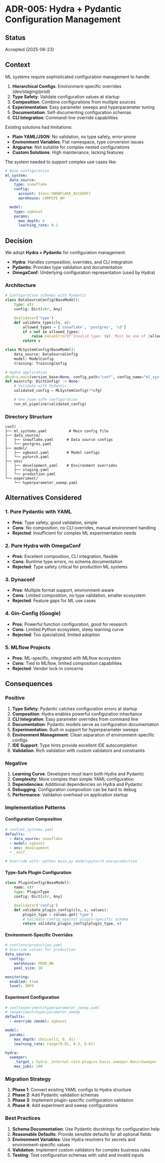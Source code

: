 # ADR-005: Hydra + Pydantic Configuration Management

## Status
Accepted (2025-06-23)

## Context

ML systems require sophisticated configuration management to handle:

1. **Hierarchical Configs**: Environment-specific overrides (dev/staging/prod)
2. **Type Safety**: Validate configuration values at startup
3. **Composition**: Combine configurations from multiple sources
4. **Experimentation**: Easy parameter sweeps and hyperparameter tuning
5. **Documentation**: Self-documenting configuration schemas
6. **CLI Integration**: Command-line override capabilities

Existing solutions had limitations:
- **Plain YAML/JSON**: No validation, no type safety, error-prone
- **Environment Variables**: Flat namespace, type conversion issues
- **Argparse**: Not suitable for complex nested configurations
- **Custom Solutions**: High maintenance, lacking features

The system needed to support complex use cases like:
```yaml
# Base configuration
ml_system:
  data_source:
    type: snowflake
    config:
      account: ${env:SNOWFLAKE_ACCOUNT}
      warehouse: COMPUTE_WH

  model:
    type: xgboost
    params:
      max_depth: 6
      learning_rate: 0.1
```

## Decision

We adopt **Hydra + Pydantic** for configuration management:

- **Hydra**: Handles composition, overrides, and CLI integration
- **Pydantic**: Provides type validation and documentation
- **OmegaConf**: Underlying configuration representation (used by Hydra)

### Architecture

```python
# Configuration schemas with Pydantic
class DataSourceConfig(BaseModel):
    type: str
    config: Dict[str, Any]

    @validator('type')
    def validate_type(cls, v):
        allowed_types = ['snowflake', 'postgres', 's3']
        if v not in allowed_types:
            raise ValueError(f'Invalid type: {v}. Must be one of {allowed_types}')
        return v

class MLSystemConfig(BaseModel):
    data_source: DataSourceConfig
    model: ModelConfig
    training: TrainingConfig

# Hydra application
@hydra.main(version_base=None, config_path="conf", config_name="ml_systems")
def main(cfg: DictConfig) -> None:
    # Validate with Pydantic
    validated_config = MLSystemConfig(**cfg)

    # Use type-safe configuration
    run_ml_pipeline(validated_config)
```

### Directory Structure
```
conf/
├── ml_systems.yaml          # Main config file
├── data_source/
│   ├── snowflake.yaml      # Data source configs
│   └── postgres.yaml
├── model/
│   ├── xgboost.yaml        # Model configs
│   └── pytorch.yaml
├── env/
│   ├── development.yaml    # Environment overrides
│   ├── staging.yaml
│   └── production.yaml
└── experiment/
    └── hyperparameter_sweep.yaml
```

## Alternatives Considered

### 1. Pure Pydantic with YAML
- **Pros**: Type safety, good validation, simple
- **Cons**: No composition, no CLI overrides, manual environment handling
- **Rejected**: Insufficient for complex ML experimentation needs

### 2. Pure Hydra with OmegaConf
- **Pros**: Excellent composition, CLI integration, flexible
- **Cons**: Runtime type errors, no schema documentation
- **Rejected**: Type safety critical for production ML systems

### 3. Dynaconf
- **Pros**: Multiple format support, environment-aware
- **Cons**: Limited composition, no type validation, smaller ecosystem
- **Rejected**: Feature gaps for ML use cases

### 4. Gin-Config (Google)
- **Pros**: Powerful function configuration, good for research
- **Cons**: Limited Python ecosystem, steep learning curve
- **Rejected**: Too specialized, limited adoption

### 5. MLflow Projects
- **Pros**: ML-specific, integrated with MLflow ecosystem
- **Cons**: Tied to MLflow, limited composition capabilities
- **Rejected**: Vendor lock-in concerns

## Consequences

### Positive
1. **Type Safety**: Pydantic catches configuration errors at startup
2. **Composition**: Hydra enables powerful configuration inheritance
3. **CLI Integration**: Easy parameter overrides from command line
4. **Documentation**: Pydantic models serve as configuration documentation
5. **Experimentation**: Built-in support for hyperparameter sweeps
6. **Environment Management**: Clean separation of environment-specific configs
7. **IDE Support**: Type hints provide excellent IDE autocompletion
8. **Validation**: Rich validation with custom validators and constraints

### Negative
1. **Learning Curve**: Developers must learn both Hydra and Pydantic
2. **Complexity**: More complex than simple YAML configuration
3. **Dependencies**: Additional dependencies on Hydra and Pydantic
4. **Debugging**: Configuration composition can be hard to debug
5. **Performance**: Validation overhead on application startup

### Implementation Patterns

#### Configuration Composition
```yaml
# conf/ml_systems.yaml
defaults:
  - data_source: snowflake
  - model: xgboost
  - env: development
  - _self_

# Override with: python main.py model=pytorch env=production
```

#### Type-Safe Plugin Configuration
```python
class PluginConfig(BaseModel):
    name: str
    type: PluginType
    config: Dict[str, Any]

    @validator('config')
    def validate_plugin_config(cls, v, values):
        plugin_type = values.get('type')
        # Validate config against plugin-specific schema
        return validate_plugin_config(plugin_type, v)
```

#### Environment-Specific Overrides
```yaml
# conf/env/production.yaml
# Override values for production
data_source:
  config:
    warehouse: PROD_WH
    pool_size: 20

monitoring:
  enabled: true
  level: INFO
```

#### Experiment Configuration
```yaml
# conf/experiment/hyperparameter_sweep.yaml
# +experiment=hyperparameter_sweep
defaults:
  - override /model: xgboost

model:
  params:
    max_depth: choice([3, 6, 9])
    learning_rate: range(0.01, 0.3, 0.01)

hydra:
  sweeper:
    _target_: hydra._internal.core.plugins.basic_sweeper.BasicSweeper
    max_jobs: 100
```

### Migration Strategy
1. **Phase 1**: Convert existing YAML configs to Hydra structure
2. **Phase 2**: Add Pydantic validation schemas
3. **Phase 3**: Implement plugin-specific configuration validation
4. **Phase 4**: Add experiment and sweep configurations

### Best Practices
1. **Schema Documentation**: Use Pydantic docstrings for configuration help
2. **Reasonable Defaults**: Provide sensible defaults for all optional fields
3. **Environment Variables**: Use Hydra resolvers for secrets and environment-specific values
4. **Validation**: Implement custom validators for complex business rules
5. **Testing**: Test configuration schemas with valid and invalid inputs
